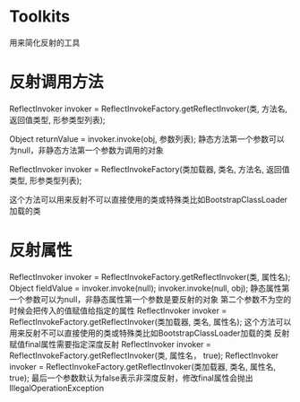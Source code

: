 # Toolkits
用来简化反射的工具
# 反射调用方法
  ReflectInvoker invoker = ReflectInvokeFactory.getReflectInvoker(类, 方法名, 返回值类型, 形参类型列表);
  
  Object returnValue = invoker.invoke(obj, 参数列表);
    静态方法第一个参数可以为null，非静态方法第一个参数为调用的对象
  
  ReflectInvoker invoker = ReflectInvokeFactory(类加载器, 类名, 方法名, 返回值类型, 形参类型列表);
  
  这个方法可以用来反射不可以直接使用的类或特殊类比如BootstrapClassLoader加载的类
# 反射属性
  ReflectInvoker invoker = ReflectInvokeFactory.getReflectInvoker(类, 属性名);
  Object fieldValue = invoker.invoke(null);
  invoker.invoke(null, obj);
  静态属性第一个参数可以为null，非静态属性第一个参数是要反射的对象
  第二个参数不为空的时候会把传入的值赋值给指定的属性
  ReflectInvoker invoker = ReflectInvokeFactory.getReflectInvoker(类加载器, 类名, 属性名);
  这个方法可以用来反射不可以直接使用的类或特殊类比如BootstrapClassLoader加载的类
  反射赋值final属性需要指定深度反射
  ReflectInvoker invoker = ReflectInvokeFactory.getReflectInvoker(类, 属性名， true);
  ReflectInvoker invoker = ReflectInvokeFactory.getReflectInvoker(类加载器, 类名, 属性名, true);
  最后一个参数默认为false表示非深度反射，修改final属性会抛出IllegalOperationException
